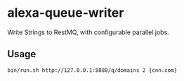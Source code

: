 # alexa-queue-writer
Write Strings to RestMQ, with configurable parallel jobs.

## Usage

    bin/run.sh http://127.0.0.1:8888/q/domains 2 {cnn.com}
